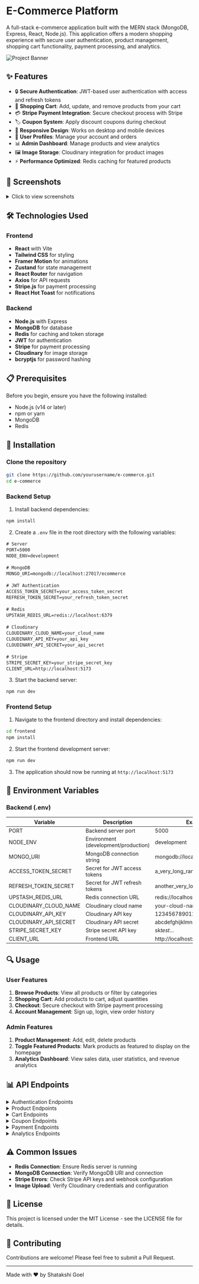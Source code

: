 # E-Commerce Platform

A full-stack e-commerce application built with the MERN stack (MongoDB, Express, React, Node.js). This application offers a modern shopping experience with secure user authentication, product management, shopping cart functionality, payment processing, and analytics.

![Project Banner](./screenshots/banner.png)

## ✨ Features

- 🔒 **Secure Authentication**: JWT-based user authentication with access and refresh tokens
- 🛒 **Shopping Cart**: Add, update, and remove products from your cart
- 💳 **Stripe Payment Integration**: Secure checkout process with Stripe
- 🏷️ **Coupon System**: Apply discount coupons during checkout
- 📱 **Responsive Design**: Works on desktop and mobile devices
- 👤 **User Profiles**: Manage your account and orders
- 📊 **Admin Dashboard**: Manage products and view analytics
- 🖼️ **Image Storage**: Cloudinary integration for product images
- ⚡ **Performance Optimized**: Redis caching for featured products

## 📸 Screenshots

<details>
<summary>Click to view screenshots</summary>

### Home Page

![Home Page](./screenshots/home.png)

### Product Listing

![Product Listing](./screenshots/products.png)

### Shopping Cart

![Shopping Cart](./screenshots/cart.png)

### Checkout Process

![Checkout](./screenshots/checkout.png)

### Admin Dashboard

![Admin Dashboard](./screenshots/admin.png)

</details>

## 🛠️ Technologies Used

### Frontend

- **React** with Vite
- **Tailwind CSS** for styling
- **Framer Motion** for animations
- **Zustand** for state management
- **React Router** for navigation
- **Axios** for API requests
- **Stripe.js** for payment processing
- **React Hot Toast** for notifications

### Backend

- **Node.js** with Express
- **MongoDB** for database
- **Redis** for caching and token storage
- **JWT** for authentication
- **Stripe** for payment processing
- **Cloudinary** for image storage
- **bcryptjs** for password hashing

## 📋 Prerequisites

Before you begin, ensure you have the following installed:

- Node.js (v14 or later)
- npm or yarn
- MongoDB
- Redis

## 🚀 Installation

### Clone the repository

```bash
git clone https://github.com/yourusername/e-commerce.git
cd e-commerce
```

### Backend Setup

1. Install backend dependencies:

```bash
npm install
```

2. Create a `.env` file in the root directory with the following variables:

```env
# Server
PORT=5000
NODE_ENV=development

# MongoDB
MONGO_URI=mongodb://localhost:27017/ecommerce

# JWT Authentication
ACCESS_TOKEN_SECRET=your_access_token_secret
REFRESH_TOKEN_SECRET=your_refresh_token_secret

# Redis
UPSTASH_REDIS_URL=redis://localhost:6379

# Cloudinary
CLOUDINARY_CLOUD_NAME=your_cloud_name
CLOUDINARY_API_KEY=your_api_key
CLOUDINARY_API_SECRET=your_api_secret

# Stripe
STRIPE_SECRET_KEY=your_stripe_secret_key
CLIENT_URL=http://localhost:5173
```

3. Start the backend server:

```bash
npm run dev
```

### Frontend Setup

1. Navigate to the frontend directory and install dependencies:

```bash
cd frontend
npm install
```

2. Start the frontend development server:

```bash
npm run dev
```

3. The application should now be running at `http://localhost:5173`

## 📝 Environment Variables

### Backend (.env)

| Variable              | Description                          | Example Value                       |
| --------------------- | ------------------------------------ | ----------------------------------- |
| PORT                  | Backend server port                  | 5000                                |
| NODE_ENV              | Environment (development/production) | development                         |
| MONGO_URI             | MongoDB connection string            | mongodb://localhost:27017/ecommerce |
| ACCESS_TOKEN_SECRET   | Secret for JWT access tokens         | a_very_long_random_string           |
| REFRESH_TOKEN_SECRET  | Secret for JWT refresh tokens        | another_very_long_random_string     |
| UPSTASH_REDIS_URL     | Redis connection URL                 | redis://localhost:6379              |
| CLOUDINARY_CLOUD_NAME | Cloudinary cloud name                | your-cloud-name                     |
| CLOUDINARY_API_KEY    | Cloudinary API key                   | 123456789012345                     |
| CLOUDINARY_API_SECRET | Cloudinary API secret                | abcdefghijklmnopqrstuvwxyz          |
| STRIPE_SECRET_KEY     | Stripe secret API key                | sk*test*...                         |
| CLIENT_URL            | Frontend URL                         | http://localhost:5173               |

## 🔍 Usage

### User Features

1. **Browse Products**: View all products or filter by categories
2. **Shopping Cart**: Add products to cart, adjust quantities
3. **Checkout**: Secure checkout with Stripe payment processing
4. **Account Management**: Sign up, login, view order history

### Admin Features

1. **Product Management**: Add, edit, delete products
2. **Toggle Featured Products**: Mark products as featured to display on the homepage
3. **Analytics Dashboard**: View sales data, user statistics, and revenue analytics

## 📊 API Endpoints

<details>
<summary>Authentication Endpoints</summary>

- `POST /api/auth/signup` - Register a new user
- `POST /api/auth/login` - Login a user
- `POST /api/auth/logout` - Logout a user
- `GET /api/auth/profile` - Get user profile
- `GET /api/auth/refresh-token` - Refresh access token

</details>

<details>
<summary>Product Endpoints</summary>

- `GET /api/products` - Get all products (admin)
- `GET /api/products/featured` - Get featured products
- `GET /api/products/category/:category` - Get products by category
- `GET /api/products/recommendations` - Get recommended products
- `POST /api/products` - Create a new product (admin)
- `PATCH /api/products/:id` - Toggle product as featured (admin)
- `DELETE /api/products/:id` - Delete a product (admin)

</details>

<details>
<summary>Cart Endpoints</summary>

- `GET /api/cart` - Get cart items
- `POST /api/cart` - Add item to cart
- `DELETE /api/cart` - Remove all items from cart
- `PUT /api/cart/:id` - Update item quantity

</details>

<details>
<summary>Coupon Endpoints</summary>

- `GET /api/coupons` - Get available coupons
- `POST /api/coupons/validate` - Validate a coupon code

</details>

<details>
<summary>Payment Endpoints</summary>

- `POST /api/payments/create-checkout-session` - Create a checkout session
- `POST /api/payments/checkout-success` - Handle successful checkout

</details>

<details>
<summary>Analytics Endpoints</summary>

- `GET /api/analytics` - Get analytics data (admin)

</details>

## ⚠️ Common Issues

- **Redis Connection**: Ensure Redis server is running
- **MongoDB Connection**: Verify MongoDB URI and connection
- **Stripe Errors**: Check Stripe API keys and webhook configuration
- **Image Upload**: Verify Cloudinary credentials and configuration

## 📄 License

This project is licensed under the MIT License - see the LICENSE file for details.

## 🤝 Contributing

Contributions are welcome! Please feel free to submit a Pull Request.

---

Made with ❤️ by Shatakshi Goel
